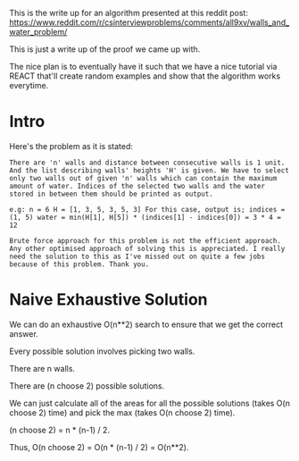 This is the write up for an algorithm presented at this reddit post: https://www.reddit.com/r/csinterviewproblems/comments/all9xv/walls_and_water_problem/

This is just a write up of the proof we came up with.

The nice plan is to eventually have it such that we have a nice tutorial via REACT that'll create random examples and show that the algorithm works everytime.

# Intro

Here's the problem as it is stated:

```
There are 'n' walls and distance between consecutive walls is 1 unit. And the list describing walls' heights 'H' is given. We have to select only two walls out of given 'n' walls which can contain the maximum amount of water. Indices of the selected two walls and the water stored in between them should be printed as output.

e.g: n = 6 H = [1, 3, 5, 3, 5, 3] For this case, output is; indices = (1, 5) water = min(H[1], H[5]) * (indices[1] - indices[0]) = 3 * 4 = 12

Brute force approach for this problem is not the efficient approach. Any other optimised approach of solving this is appreciated. I really need the solution to this as I've missed out on quite a few jobs because of this problem. Thank you.
```

# Naive Exhaustive Solution

We can do an exhaustive O(n**2) search to ensure that we get the correct answer.

Every possible solution involves picking two walls.

There are n walls.

There are (n choose 2) possible solutions.

We can just calculate all of the areas for all the possible solutions (takes O(n choose 2) time) and pick the max (takes O(n choose 2) time).

(n choose 2) = n * (n-1) / 2.

Thus, O(n choose 2) = O(n * (n-1) / 2) = O(n**2).

